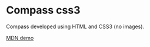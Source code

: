 Compass css3
==========

Compass developed using HTML and CSS3 (no images).

[MDN demo](https://developer.mozilla.org/pt-BR/demos/detail/compass-css3/launch)